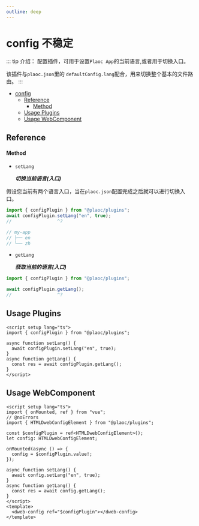 ```yaml
---
outline: deep
---
```


# config <Badge type="warning">不稳定</Badge>

<Badges name="@plaoc/plugins" />
<Platform supports="iOS,Android,MacOS,Windows" />

::: tip 介绍：
配置插件，可用于设置`Plaoc App`的当前语言,或者用于切换入口。

该插件与`plaoc.json`里的 `defaultConfig.lang`配合，用来切换整个基本的文件路由。
:::

- [config](#config)
  - [Reference](#reference)
    - [Method](#method)
  - [Usage Plugins](#usage-plugins)
  - [Usage WebComponent](#usage-webcomponent)

## Reference

#### Method

- `setLang`

  **_切换当前语言(入口)_**

假设您当前有两个语言入口，当在`plaoc.json`配置完成之后就可以进行切换入口。

```ts twoslash
import { configPlugin } from "@plaoc/plugins";
await configPlugin.setLang("en", true);
//                 ^?

// my-app
// ├── en
// └── zh
```

- `getLang`

  **_获取当前的语言(入口)_**

```ts twoslash
import { configPlugin } from "@plaoc/plugins";

await configPlugin.getLang();
//                 ^?
```

## Usage Plugins

```vue twoslash
<script setup lang="ts">
import { configPlugin } from "@plaoc/plugins";

async function setLang() {
  await configPlugin.setLang("en", true);
}
async function getLang() {
  const res = await configPlugin.getLang();
}
</script>
```

## Usage WebComponent

```vue twoslash
<script setup lang="ts">
import { onMounted, ref } from "vue";
// @noErrors
import { HTMLDwebConfigElement } from "@plaoc/plugins";

const $configPlugin = ref<HTMLDwebConfigElement>();
let config: HTMLDwebConfigElement;

onMounted(async () => {
  config = $configPlugin.value!;
});

async function setLang() {
  await config.setLang("en", true);
}
async function getLang() {
  const res = await config.getLang();
}
</script>
<template>
  <dweb-config ref="$configPlugin"></dweb-config>
</template>
```
